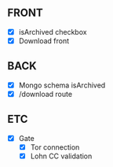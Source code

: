 ## FRONT

- [x] isArchived checkbox
- [x] Download front

## BACK

- [x] Mongo schema isArchived
- [x] /download route

## ETC

- [x] Gate
  - [x] Tor connection
  - [x] Lohn CC validation
